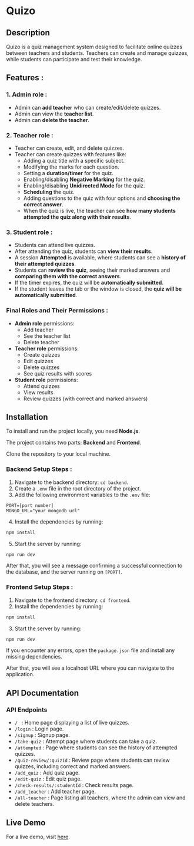 # Quizo

## Description

Quizo is a quiz management system designed to facilitate online quizzes between teachers and students. Teachers can create and manage quizzes, while students can participate and test their knowledge.

## Features :

### 1. Admin role :

- Admin can **add teacher** who can create/edit/delete quizzes.
- Admin can view the **teacher list**.
- Admin can **delete the teacher**.

### 2. Teacher role :

- Teacher can create, edit, and delete quizzes.
- Teacher can create quizzes with features like:
  - Adding a quiz title with a specific subject.
  - Modifying the marks for each question.
  - Setting a **duration/timer** for the quiz.
  - Enabling/disabling **Negative Marking** for the quiz.
  - Enabling/disabling **Unidirected Mode** for the quiz.
  - **Scheduling** the quiz.
  - Adding questions to the quiz with four options and **choosing the correct answer**.
  - When the quiz is live, the teacher can see **how many students attempted the quiz along with their results**.

### 3. Student role :

- Students can attend live quizzes.
- After attending the quiz, students can **view their results**.
- A session **Attempted** is available, where students can see a **history of their attempted quizzes**.
- Students can **review the quiz**, seeing their marked answers and **comparing them with the correct answers**.
- If the timer expires, the quiz will be **automatically submitted**.
- If the student leaves the tab or the window is closed, the **quiz will be automatically submitted**.

### Final Roles and Their Permissions :

- **Admin role** permissions:
  - Add teacher
  - See the teacher list
  - Delete teacher
- **Teacher role** permissions:
  - Create quizzes
  - Edit quizzes
  - Delete quizzes
  - See quiz results with scores
- **Student role** permissions:
  - Attend quizzes
  - View results
  - Review quizzes (with correct and marked answers)

## Installation

To install and run the project locally, you need **Node.js**.

The project contains two parts: **Backend** and **Frontend**.

Clone the repository to your local machine.

### Backend Setup Steps :

1. Navigate to the backend directory: `cd backend`.
2. Create a `.env` file in the root directory of the project.
3. Add the following environment variables to the `.env` file:

```
PORT=[port number]
MONGO_URL="your mongodb url"
```

4. Install the dependencies by running:

```sh
npm install
```

5. Start the server by running:

```sh
npm run dev
```

After that, you will see a message confirming a successful connection to the database, and the server running on `[PORT]`.

### Frontend Setup Steps :

1. Navigate to the frontend directory: `cd frontend`.
2. Install the dependencies by running:

```sh
npm install
```

3. Start the server by running:

```sh
npm run dev
```

If you encounter any errors, open the `package.json` file and install any missing dependencies.

After that, you will see a localhost URL where you can navigate to the application.

## API Documentation

### API Endpoints

- `/ ` : Home page displaying a list of live quizzes.
- `/login` : Login page.
- `/signup` : Signup page.
- `/take-quiz` : Attempt page where students can take a quiz.
- `/attempted` : Page where students can see the history of attempted quizzes.
- `/quiz-review/:quizId` : Review page where students can review quizzes, including correct and marked answers.
- `/add_quiz` : Add quiz page.
- `/edit-quiz` : Edit quiz page.
- `/check-results/:studentId` : Check results page.
- `/add_teacher` : Add teacher page.
- `/all-teacher` : Page listing all teachers, where the admin can view and delete teachers.

## Live Demo

For a live demo, visit [here](https://quizo-rosy.vercel.app/).

